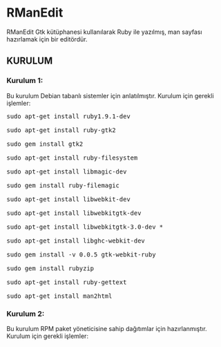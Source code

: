 RManEdit
========

RManEdit Gtk kütüphanesi kullanılarak Ruby ile yazılmış, man sayfası hazırlamak için bir editördür.
<h2>KURULUM</h2>
<h3>Kurulum 1:</h3>
Bu kurulum Debian tabanlı sistemler için anlatılmıştır. Kurulum için gerekli işlemler:<br>
<pre>
sudo apt-get install ruby1.9.1-dev<br>
sudo apt-get install ruby-gtk2<br>
sudo gem install gtk2<br>
sudo apt-get install ruby-filesystem  <br>
sudo apt-get install libmagic-dev <br>
sudo gem install ruby-filemagic <br>
sudo apt-get install libwebkit-dev<br>
sudo apt-get install libwebkitgtk-dev <br>
sudo apt-get install libwebkitgtk-3.0-dev *<br>
sudo apt-get install libghc-webkit-dev<br>
sudo gem install -v 0.0.5 gtk-webkit-ruby<br>
sudo gem install rubyzip<br>
sudo apt-get install ruby-gettext<br>
sudo apt-get install man2html
</pre>
<h3>Kurulum 2:</h3>
Bu kurulum RPM paket yöneticisine sahip dağıtımlar için hazırlanmıştır. Kurulum için gerekli işlemler:<br>
<pre>
</pre>

